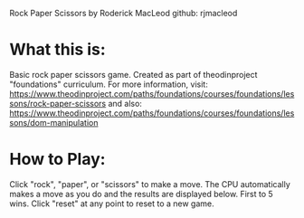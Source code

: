 Rock Paper Scissors by Roderick MacLeod
github: rjmacleod

What this is:
=============
Basic rock paper scissors game. Created as part of theodinproject
"foundations" curriculum. For more information, visit:
https://www.theodinproject.com/paths/foundations/courses/foundations/lessons/rock-paper-scissors
and also:
https://www.theodinproject.com/paths/foundations/courses/foundations/lessons/dom-manipulation


How to Play:
===========
Click "rock", "paper", or "scissors" to make a move. The CPU automatically makes a move as you do
and the results are displayed below. First to 5 wins. Click "reset" at any point to reset to a new game.